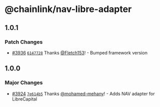 # @chainlink/nav-libre-adapter

## 1.0.1

### Patch Changes

- [#3936](https://github.com/smartcontractkit/external-adapters-js/pull/3936) [`6147728`](https://github.com/smartcontractkit/external-adapters-js/commit/6147728aa69ec39fc180a11a34757d1c730ad6af) Thanks [@Fletch153](https://github.com/Fletch153)! - Bumped framework version

## 1.0.0

### Major Changes

- [#3924](https://github.com/smartcontractkit/external-adapters-js/pull/3924) [`7e614b5`](https://github.com/smartcontractkit/external-adapters-js/commit/7e614b5d33cd938fd099359f43d40c3ef99fe95c) Thanks [@mohamed-mehany](https://github.com/mohamed-mehany)! - Adds NAV adapter for LibreCapital
